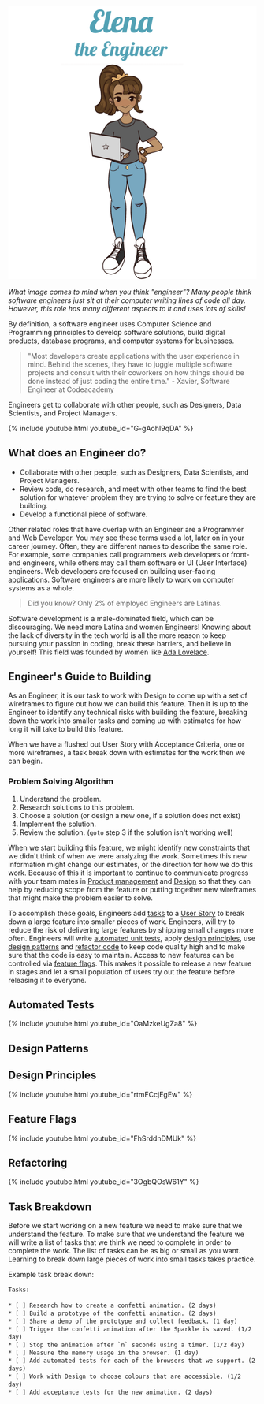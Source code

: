 ![Elena the Engineer](./../assets/images/elena-the-engineer-slim.png)

_What image comes to mind when you think "engineer"? Many people think software engineers just sit at their computer writing lines of code all day. However, this role has many different aspects to it and uses lots of skills!_

By definition, a software engineer uses Computer Science and Programming principles to develop software solutions, build digital products, database programs, and computer systems for businesses.

> "Most developers create applications with the user experience in mind. Behind the scenes, they have to juggle multiple software projects and consult with their coworkers on how things should be done instead of just coding the entire time." - Xavier, Software Engineer at Codeacademy

Engineers get to collaborate with other people, such as Designers, Data Scientists, and Project Managers.

{% include youtube.html youtube_id="G-gAohI9qDA" %}

## What does an Engineer do?

* Collaborate with other people, such as Designers, Data Scientists, and Project Managers.
* Review code, do research, and meet with other teams to find the best solution for whatever problem they are trying to solve or feature they are building.
* Develop a functional piece of software.

Other related roles that have overlap with an Engineer are a Programmer and Web Developer.
You may see these terms used a lot, later on in your career journey.
Often, they are different names to describe the same role.
For example, some companies call programmers web developers or front-end engineers,
while others may call them software or UI (User Interface) engineers.
Web developers are focused on building user-facing applications.
Software engineers are more likely to work on computer systems as a whole.

> Did you know? Only 2% of employed Engineers are Latinas.

Software development is a male-dominated field, which can be discouraging.
We need more Latina and women Engineers! Knowing about the lack of diversity in
the tech world is all the more reason to keep pursuing your passion in coding,
break these barriers, and believe in yourself!
This field was founded by women like [Ada Lovelace][ada].

## Engineer's Guide to Building

As an Engineer, it is our task to work with Design to come up with a set of
wireframes to figure out how we can build this feature. Then it is up to the
Engineer to identify any technical risks with building the feature, breaking
down the work into smaller tasks and coming up with estimates for how long it
will take to build this feature.

When we have a flushed out User Story with Acceptance Criteria, one or more
wireframes, a task break down with estimates for the work then we can begin.

### Problem Solving Algorithm

1. Understand the problem.
1. Research solutions to this problem.
1. Choose a solution (or design a new one, if a solution does not exist)
1. Implement the solution.
1. Review the solution. (`goto` step 3 if the solution isn't working well)

When we start building this feature, we might identify new constraints that we
didn't think of when we were analyzing the work. Sometimes this new information
might change our estimates, or the direction for how we do this work. Because of
this it is important to continue to communicate progress with your team mates in
[Product management][product-manager] and [Design][designer] so that they can help by reducing scope
from the feature or putting together new wireframes that might make the problem
easier to solve.

To accomplish these goals, Engineers add [tasks](#task-breakdown) to a [User Story][user-story]
to break down a large feature into smaller pieces of work. Engineers, will try
to reduce the risk of delivering large features by shipping small changes more
often. Engineers will write [automated unit tests](#automated-tests),
apply [design principles](#design-principles), use [design patterns](#design-patterns)
and [refactor code](#refactoring) to keep code quality high and to make sure that
the code is easy to maintain. Access to new features can be controlled via
[feature flags](#feature-flags). This makes it possible to release a new feature in stages and
let a small population of users try out the feature before releasing it to
everyone.

## Automated Tests

{% include youtube.html youtube_id="OaMzkeUgZa8" %}

## Design Patterns


## Design Principles

{% include youtube.html youtube_id="rtmFCcjEgEw" %}

## Feature Flags

{% include youtube.html youtube_id="FhSrddnDMUk" %}

## Refactoring

{% include youtube.html youtube_id="3OgbQOsW61Y" %}

## Task Breakdown

Before we start working on a new feature we need to make sure that we understand
the feature. To make sure that we understand the feature we will write a list of
tasks that we think we need to complete in order to complete the work. The list
of tasks can be as big or small as you want. Learning to break down large pieces
of work into small tasks takes practice.

Example task break down:

```plaintext
Tasks:

* [ ] Research how to create a confetti animation. (2 days)
* [ ] Build a prototype of the confetti animation. (2 days)
* [ ] Share a demo of the prototype and collect feedback. (1 day)
* [ ] Trigger the confetti animation after the Sparkle is saved. (1/2 day)
* [ ] Stop the animation after `n` seconds using a timer. (1/2 day)
* [ ] Measure the memory usage in the browser. (1 day)
* [ ] Add automated tests for each of the browsers that we support. (2 days)
* [ ] Work with Design to choose colours that are accessible. (1/2 day)
* [ ] Add acceptance tests for the new animation. (2 days)
```

[ada]: ../../../heroes/ada-lovelace.html
[designer]: ./../../roles/designer.html
[product-manager]: ./../../roles/product-manager.html
[user-story]: ./../../roles/product-manager.html#user-stories
